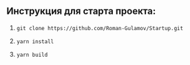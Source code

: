 ## Инструкция для старта проекта:

1. `git clone https://github.com/Roman-Gulamov/Startup.git`

2. `yarn install`

3. `yarn build`
